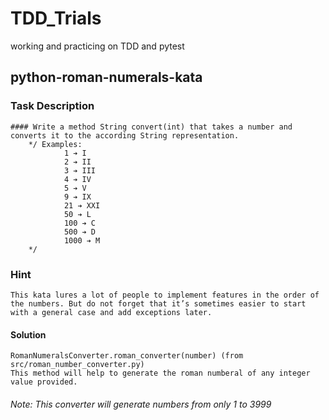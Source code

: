 # TDD_Trials
working and practicing on TDD and pytest

## python-roman-numerals-kata

### Task Description
    #### Write a method String convert(int) that takes a number and converts it to the according String representation.
        */ Examples:
                1 ➔ I
                2 ➔ II
                3 ➔ III
                4 ➔ IV
                5 ➔ V
                9 ➔ IX
                21 ➔ XXI
                50 ➔ L
                100 ➔ C
                500 ➔ D
                1000 ➔ M 
        */

### Hint
    This kata lures a lot of people to implement features in the order of the numbers. But do not forget that it’s sometimes easier to start with a general case and add exceptions later.


#### Solution
    RomanNumeralsConverter.roman_converter(number) (from src/roman_number_converter.py)
    This method will help to generate the roman numberal of any integer value provided.


###### Note: This converter will generate numbers from only 1 to 3999

